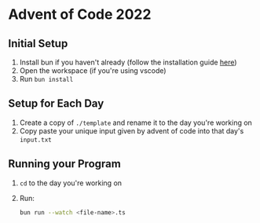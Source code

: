 # Advent of Code 2022

## Initial Setup

1. Install bun if you haven't already (follow the installation guide [here](https://bun.sh/docs/installation))
2. Open the workspace (if you're using vscode)
3. Run `bun install`

## Setup for Each Day

1. Create a copy of `./template` and rename it to the day you're working on
2. Copy paste your unique input given by advent of code into that day's `input.txt`

## Running your Program

1. `cd` to the day you're working on
2. Run:

    ```bash
    bun run --watch <file-name>.ts
    ```
